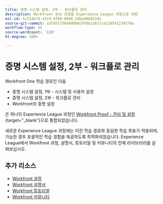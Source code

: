 ```yaml
---
title: 증명 시스템 설정, 2부 - 워크플로 관리
description: Workfront One 과정을 Experience League 과정으로 매핑
exl-id: bc124e74-43c9-4fb0-89d8-2dbad8b022d1
source-git-commit: a35951f56d4d0b0c978b11671ca119541234270a
workflow-type: ht
source-wordcount: '119'
ht-degree: 100%

---
```


# 증명 시스템 설정, 2부 - 워크플로 관리

Workfront One 학습 경로인 다음

* 증명 시스템 설정, 1부 - 시스템 및 사용자 설정
* 증명 시스템 설정, 2부 - 워크플로 관리
* Workfront의 증명 설정

은 하나의 Experience League 과정인 [Workfront Proof - 관리 및 설정](https://experienceleague.adobe.com/?recommended=Workfront-A-1-2022.3.proof){target="_blank"}으로 통합되었습니다.

새로운 Experience League 과정에는 이전 학습 경로와 동일한 학습 목표가 적용되며, 가능한 경우 포괄적인 학습 경험을 제공하도록 최적화되었습니다.  Experience League에서 Workfront 과정, 설명서, 튜토리얼 및 커뮤니티의 전체 라이브러리를 살펴보십시오.

## 추가 리소스

* [Workfront 과정](https://experienceleague.adobe.com/?lang=en&amp;Solution=Workfront#courses)
* [Workfront 설명서](https://experienceleague.adobe.com/docs/workfront.html)
* [Workfront 튜토리얼](https://experienceleague.adobe.com/docs/workfront-learn/tutorials-workfront/home.html)
* [Workfront 커뮤니티](https://experienceleaguecommunities.adobe.com/t5/workfront/ct-p/workfront)
